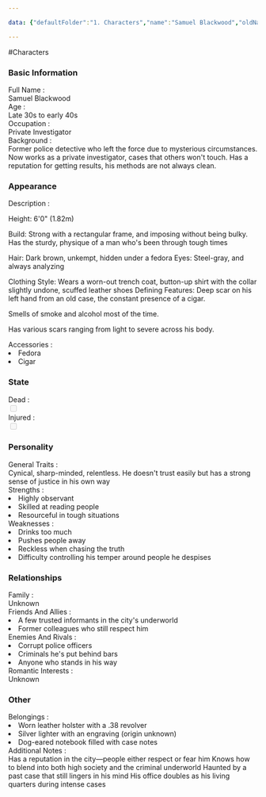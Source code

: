 ```yaml
---

data: {"defaultFolder":"1. Characters","name":"Samuel Blackwood","oldName":"Samuel Blackwood","contentType":"characters","template":{"BasicInformation":{"FullName":{"value":"Samuel Blackwood","type":"text"},"Age":{"value":"Late 30s to early 40s","type":"text"},"Occupation":{"value":"Private Investigator","type":"text"},"Background":{"value":"Former police detective who left the force due to mysterious circumstances. Now works as a private investigator, cases that others won't touch. Has a reputation for getting results, his methods are not always clean.","type":"textarea"}},"Appearance":{"Description":{"value":"<p>Height: 6'0\" (1.82m) </p><p>Build: Strong with a rectangular frame, and imposing without being bulky. Has the sturdy, physique of a man who's been through tough times </p><p>Hair: Dark brown, unkempt, hidden under a fedora Eyes: Steel-gray, and always analyzing </p><p>Clothing Style: Wears a worn-out trench coat, button-up shirt with the collar slightly undone, scuffed leather shoes Defining Features: Deep scar on his left hand from an old case, the constant presence of a cigar. </p><p>Smells of smoke and alcohol most of the time.</p><p>Has various scars ranging from light to severe across his body.</p>","type":"textarea"},"Accessories":{"value":["Fedora","Cigar"],"type":"array:text"}},"State":{"Dead":{"value":false,"type":"boolean"},"Injured":{"value":false,"type":"boolean"}},"Personality":{"GeneralTraits":{"value":"Cynical, sharp-minded, relentless. He doesn't trust easily but has a strong sense of justice in his own way","type":"textarea"},"Strengths":{"value":["Highly observant","Skilled at reading people","Resourceful in tough situations"],"type":"array:text"},"Weaknesses":{"value":["Drinks too much","Pushes people away","Reckless when chasing the truth","Difficulty controlling his temper around people he despises"],"type":"array:text"}},"Relationships":{"Family":{"value":["Unknown"],"type":"array:text"},"FriendsAndAllies":{"value":["A few trusted informants in the city's underworld","Former colleagues who still respect him"],"type":"array:text"},"EnemiesAndRivals":{"value":["Corrupt police officers","Criminals he's put behind bars","Anyone who stands in his way"],"type":"array:text"},"RomanticInterests":{"value":["Unknown"],"type":"array:text"}},"Other":{"Belongings":{"value":["Worn leather holster with a .38 revolver","Silver lighter with an engraving (origin unknown)","Dog-eared notebook filled with case notes"],"type":"array:text"},"AdditionalNotes":{"value":"Has a reputation in the city—people either respect or fear him\nKnows how to blend into both high society and the criminal underworld\nHaunted by a past case that still lingers in his mind\nHis office doubles as his living quarters during intense cases","type":"textarea"}}}}

---
```


#Characters

<div class="section level-3"><h3 class="section-header">Basic Information</h3><div class="section-content"><div class="content-container"><div class="field-container field-type-text"><div class="field-label">Full Name : </div><div class="field-value text-value">Samuel Blackwood</div></div><div class="field-container field-type-text"><div class="field-label">Age : </div><div class="field-value text-value">Late 30s to early 40s</div></div><div class="field-container field-type-text"><div class="field-label">Occupation : </div><div class="field-value text-value">Private Investigator</div></div><div class="field-container field-type-textarea"><div class="field-label">Background : </div><div class="field-value"><div class="content-creation-textarea">Former police detective who left the force due to mysterious circumstances. Now works as a private investigator, cases that others won't touch. Has a reputation for getting results, his methods are not always clean.</div></div></div></div></div></div><div class="section-separator"></div><div class="section level-3"><h3 class="section-header">Appearance</h3><div class="section-content"><div class="content-container"><div class="field-container field-type-textarea"><div class="field-label">Description : </div><div class="field-value"><div class="content-creation-textarea"><p>Height: 6'0" (1.82m) </p><p>Build: Strong with a rectangular frame, and imposing without being bulky. Has the sturdy, physique of a man who's been through tough times </p><p>Hair: Dark brown, unkempt, hidden under a fedora Eyes: Steel-gray, and always analyzing </p><p>Clothing Style: Wears a worn-out trench coat, button-up shirt with the collar slightly undone, scuffed leather shoes Defining Features: Deep scar on his left hand from an old case, the constant presence of a cigar. </p><p>Smells of smoke and alcohol most of the time.</p><p>Has various scars ranging from light to severe across his body.</p></div></div></div><div class="field-container field-type-array:text"><div class="field-label">Accessories : </div><nav class="field-value array-container"><li class="array-item text-item">Fedora</li><li class="array-item text-item">Cigar</li></nav></div></div></div></div><div class="section-separator"></div><div class="section level-3"><h3 class="section-header">State</h3><div class="section-content"><div class="content-container"><div class="field-container field-type-boolean"><div class="field-label">Dead : </div><div class="field-value"><input type="checkbox" disabled="true"></div></div><div class="field-container field-type-boolean"><div class="field-label">Injured : </div><div class="field-value"><input type="checkbox" disabled="true"></div></div></div></div></div><div class="section-separator"></div><div class="section level-3"><h3 class="section-header">Personality</h3><div class="section-content"><div class="content-container"><div class="field-container field-type-textarea"><div class="field-label">General Traits : </div><div class="field-value"><div class="content-creation-textarea">Cynical, sharp-minded, relentless. He doesn't trust easily but has a strong sense of justice in his own way</div></div></div><div class="field-container field-type-array:text"><div class="field-label">Strengths : </div><nav class="field-value array-container"><li class="array-item text-item">Highly observant</li><li class="array-item text-item">Skilled at reading people</li><li class="array-item text-item">Resourceful in tough situations</li></nav></div><div class="field-container field-type-array:text"><div class="field-label">Weaknesses : </div><nav class="field-value array-container"><li class="array-item text-item">Drinks too much</li><li class="array-item text-item">Pushes people away</li><li class="array-item text-item">Reckless when chasing the truth</li><li class="array-item text-item">Difficulty controlling his temper around people he despises</li></nav></div></div></div></div><div class="section-separator"></div><div class="section level-3"><h3 class="section-header">Relationships</h3><div class="section-content"><div class="content-container"><div class="field-container field-type-text"><div class="field-label">Family : </div><div class="field-value text-value">Unknown</div></div><div class="field-container field-type-array:text"><div class="field-label">Friends And Allies : </div><nav class="field-value array-container"><li class="array-item text-item">A few trusted informants in the city's underworld</li><li class="array-item text-item">Former colleagues who still respect him</li></nav></div><div class="field-container field-type-array:text"><div class="field-label">Enemies And Rivals : </div><nav class="field-value array-container"><li class="array-item text-item">Corrupt police officers</li><li class="array-item text-item">Criminals he's put behind bars</li><li class="array-item text-item">Anyone who stands in his way</li></nav></div><div class="field-container field-type-text"><div class="field-label">Romantic Interests : </div><div class="field-value text-value">Unknown</div></div></div></div></div><div class="section-separator"></div><div class="section level-3"><h3 class="section-header">Other</h3><div class="section-content"><div class="content-container"><div class="field-container field-type-array:text"><div class="field-label">Belongings : </div><nav class="field-value array-container"><li class="array-item text-item">Worn leather holster with a .38 revolver</li><li class="array-item text-item">Silver lighter with an engraving (origin unknown)</li><li class="array-item text-item">Dog-eared notebook filled with case notes</li></nav></div><div class="field-container field-type-textarea"><div class="field-label">Additional Notes : </div><div class="field-value"><div class="content-creation-textarea">Has a reputation in the city—people either respect or fear him
Knows how to blend into both high society and the criminal underworld
Haunted by a past case that still lingers in his mind
His office doubles as his living quarters during intense cases</div></div></div></div></div></div><div class="section-separator"></div>